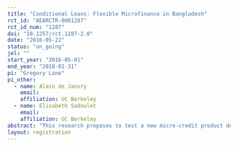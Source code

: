```yaml
---
title: "Conditional Loans: Flexible Microfinance in Bangladesh"
rct_id: "AEARCTR-0001287"
rct_id_num: "1287"
doi: "10.1257/rct.1287-2.0"
date: "2016-05-22"
status: "on_going"
jel: ""
start_year: "2016-05-01"
end_year: "2018-01-31"
pi: "Gregory Lane"
pi_other:
  - name: Alain de Janvry
    email: 
    affiliation: UC Berkeley
  - name: Elisabeth Sadoulet
    email: 
    affiliation: UC Berkeley
abstract: "This research proposes to test a new micro-credit product developed in tandem with BRAC Bangladesh that has been modified in order to make it more useful as a income shock coping mechanism. This new product, called the Emergency Loan is designed to address the main limitations of micro-credit as a useful tool for shock coping by offering guaranteed access to a fixed amount of capital regardless of the level of damage done to the individual. It is hoped that thus designed, the Emergency Loan can provide the positive benefits from micro-insurance while by-passing the issue of low demand associated with those products.  "
layout: registration
---
```


